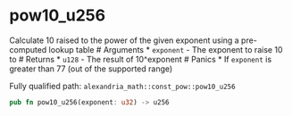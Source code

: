 # pow10_u256

Calculate 10 raised to the power of the given exponent using a pre-computed lookup table # Arguments * `exponent` - The exponent to raise 10 to # Returns * `u128` - The result of 10^exponent # Panics * If `exponent` is greater than 77 (out of the supported range)

Fully qualified path: `alexandria_math::const_pow::pow10_u256`

```rust
pub fn pow10_u256(exponent: u32) -> u256
```

